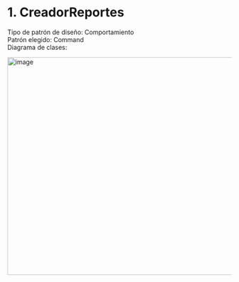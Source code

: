 # 1. CreadorReportes

Tipo de patrón de diseño: Comportamiento <br>
Patrón elegido: Command <br>
Diagrama de clases: <br>

<img width="1493" height="489" alt="image" src="https://github.com/user-attachments/assets/5b6e8941-ab3d-4f46-bd55-596de011ca61" />

